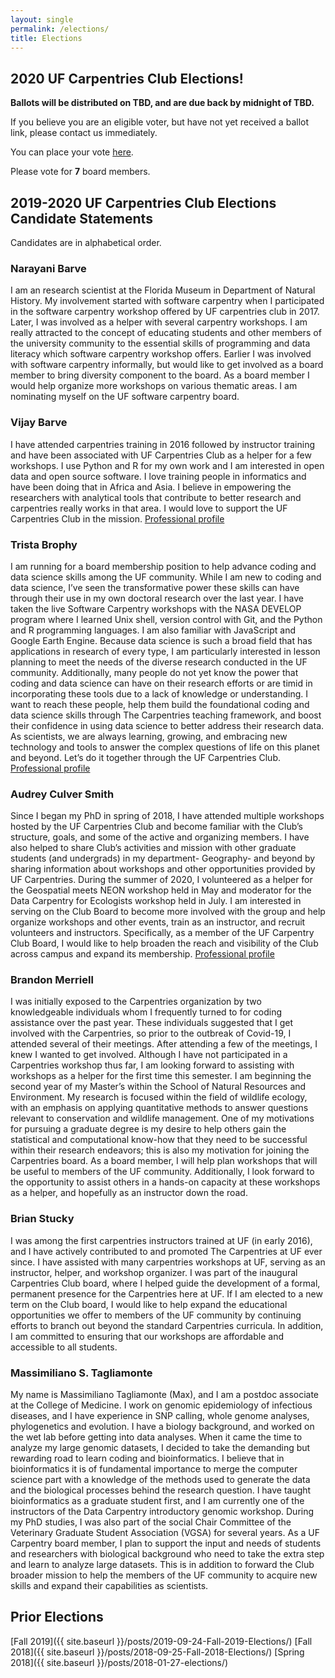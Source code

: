 ```yaml
---
layout: single
permalink: /elections/
title: Elections
---
```


## 2020 UF Carpentries Club Elections!

**Ballots will be distributed on TBD, and are due back by midnight of TBD.**
<p> If you believe you are an eligible voter, but have not yet received a ballot link, please contact us immediately.<br>

You can place your vote [here](https://docs.google.com/forms/d/1ZRPpFAseeYcNuQc_xgYsMs-gO7DCVVis9Z3mVVodg84/edit). <br>

Please vote for **7** board members. </p>

## 2019-2020 UF Carpentries Club Elections Candidate Statements
Candidates are in alphabetical order. 

### Narayani Barve
I am an research scientist at the Florida Museum in Department of Natural History. My involvement started with software carpentry when I participated in the software carpentry workshop offered by UF carpentries club in 2017. Later, I was involved as a helper with several carpentry workshops. I am really attracted to the concept of educating students and other members of the university community to the essential skills of programming and data literacy which software carpentry workshop offers. Earlier I was involved with software carpentry informally, but would like to get involved as a board member to bring diversity component to the board. As a board member I would help organize more workshops on various thematic areas. I am nominating myself on the UF software carpentry board. 

### Vijay Barve
I have attended carpentries training in 2016 followed by instructor training and have been associated with UF Carpentries Club as a helper for a few workshops. I use Python and R for my own work and I am interested in open data and open source software. I love training people in informatics and have been doing that in Africa and Asia. I believe in empowering the researchers with analytical tools that contribute to better research and carpentries really works in that area. I would love to support the UF Carpentries Club in the mission. 
[Professional profile](http://vijaybarve.net/)

### Trista Brophy
I am running for a board membership position to help advance coding and data science skills among the UF community. While I am new to coding and data science, I’ve seen the transformative power these skills can have through their use in my own doctoral research over the last year. I have taken the live Software Carpentry workshops with the NASA DEVELOP program where I learned Unix shell, version control with Git, and the Python and R programming languages. I am also familiar with JavaScript and Google Earth Engine. Because data science is such a broad field that has applications in research of every type, I am particularly interested in lesson planning to meet the needs of the diverse research conducted in the UF community. Additionally, many people do not yet know the power that coding and data science can have on their research efforts or are timid in incorporating these tools due to a lack of knowledge or understanding. I want to reach these people, help them build the foundational coding and data science skills through The Carpentries teaching framework, and boost their confidence in using data science to better address their research data. As scientists, we are always learning, growing, and embracing new technology and tools to answer the complex questions of life on this planet and beyond. Let’s do it together through the UF Carpentries Club. 
[Professional profile](https://www.linkedin.com/in/tristabrophy/)

### Audrey Culver Smith
Since I began my PhD in spring of 2018, I have attended multiple workshops hosted by the UF Carpentries Club and become familiar with the Club’s structure, goals, and some of the active and organizing members. I have also helped to share Club’s activities and mission with other graduate students (and undergrads) in my department- Geography- and beyond by sharing information about workshops and other opportunities provided by UF Carpentries. During the summer of 2020, I volunteered as a helper for the Geospatial meets NEON workshop held in May and moderator for the Data Carpentry for Ecologists workshop held in July.  I am interested in serving on the Club Board to become more involved with the group and help organize workshops and other events, train as an instructor, and recruit volunteers and instructors.  Specifically, as a member of the UF Carpentry Club Board, I would like to help broaden the reach and visibility of the Club across campus and expand its membership. 
[Professional profile](https://www.researchgate.net/profile/Audrey_Smith3)

### Brandon Merriell
I was initially exposed to the Carpentries organization by two knowledgeable individuals whom I frequently turned to for coding assistance over the past year. These individuals suggested that I get involved with the Carpentries, so prior to the outbreak of Covid-19, I attended several of their meetings. After attending a few of the meetings, I knew I wanted to get involved. Although I have not participated in a Carpentries workshop thus far, I am looking forward to assisting with workshops as a helper for the first time this semester.
I am beginning the second year of my Master’s within the School of Natural Resources and Environment. My research is focused within the field of wildlife ecology, with an emphasis on applying quantitative methods to answer questions relevant to conservation and wildlife management. One of my motivations for pursuing a graduate degree is my desire to help others gain the statistical and computational know-how that they need to be successful within their research endeavors; this is also my motivation for joining the Carpentries board. As a board member, I will help plan workshops that will be useful to members of the UF community. Additionally, I look forward to the opportunity to assist others in a hands-on capacity at these workshops as a helper, and hopefully as an instructor down the road.

### Brian Stucky
I was among the first carpentries instructors trained at UF (in early 2016), and I have actively contributed to and promoted The Carpentries at UF ever since.  I have assisted with many carpentries workshops at UF, serving as an instructor, helper, and workshop organizer.  I was part of the inaugural Carpentries Club board, where I helped guide the development of a formal, permanent presence for the Carpentries here at UF.  If I am elected to a new term on the Club board, I would like to help expand the educational opportunities we offer to members of the UF community by continuing efforts to branch out beyond the standard Carpentries curricula.  In addition, I am committed to ensuring that our workshops are affordable and accessible to all students.

### Massimiliano S. Tagliamonte
My name is Massimiliano Tagliamonte (Max), and I am a postdoc associate at the College of Medicine. I work on genomic epidemiology of infectious diseases, and I have experience in SNP calling, whole genome analyses, phylogenetics and evolution. I have a biology background, and worked on the wet lab before getting into data analyses. When it came the time to analyze my large genomic datasets, I decided to take the demanding but rewarding road to learn coding and bioinformatics. I believe that in bioinformatics it is of fundamental importance to merge the computer science part with a knowledge of the methods used to generate the data and the biological processes behind the research question.
I have taught bioinformatics as a graduate student first, and I am currently one of the instructors of the Data Carpentry introductory genomic workshop. During my PhD studies, I was also part of the social Chair Committee of the Veterinary Graduate Student Association (VGSA) for several years.
As a UF Carpentry board member, I plan to support the input and needs of students and researchers with biological background who need to take the extra step and learn to analyze large datasets. This is in addition to forward the Club broader mission to help the members of the UF community to acquire new skills and expand their capabilities as scientists.

## Prior Elections

[Fall 2019]({{ site.baseurl }}/posts/2019-09-24-Fall-2019-Elections/)
[Fall 2018]({{ site.baseurl }}/posts/2018-09-25-Fall-2018-Elections/)
[Spring 2018]({{ site.baseurl }}/posts/2018-01-27-elections/)
